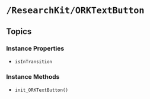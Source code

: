 # ``/ResearchKit/ORKTextButton``

<!-- The content below this line is auto-generated and is redundant. You should either incorporate it into your content above this line or delete it. -->

## Topics

### Instance Properties

- ``isInTransition``

### Instance Methods

- ``init_ORKTextButton()``